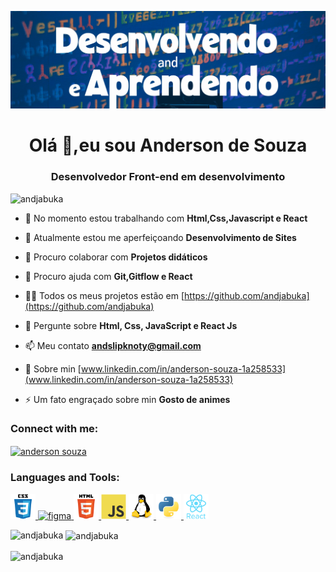 ![banner](https://github.com/andjabuka/Meus-Projetos/blob/main/banner.png?raw=true)
<h1 align="center">Olá 👋,eu sou Anderson de Souza</h1>
<h3 align="center">Desenvolvedor Front-end em desenvolvimento</h3>

<p align="left"> <img src="https://komarev.com/ghpvc/?username=andjabuka&label=Profile%20views&color=0e75b6&style=flat" alt="andjabuka" /> </p>

- 🔭 No momento estou trabalhando com **Html,Css,Javascript e React**

- 🌱 Atualmente estou me aperfeiçoando **Desenvolvimento de Sites**

- 👯 Procuro colaborar com **Projetos didáticos**

- 🤝 Procuro ajuda com **Git,Gitflow e React**

- 👨‍💻 Todos os meus projetos estão em [https://github.com/andjabuka](https://github.com/andjabuka)

- 💬 Pergunte sobre **Html, Css, JavaScript e React Js**

- 📫 Meu contato **andslipknoty@gmail.com**

- 📄 Sobre min [www.linkedin.com/in/anderson-souza-1a258533](www.linkedin.com/in/anderson-souza-1a258533)

- ⚡ Um fato engraçado sobre min **Gosto de animes**

<h3 align="left">Connect with me:</h3>
<p align="left">
<a href="https://linkedin.com/in/anderson souza" target="blank"><img align="center" src="https://raw.githubusercontent.com/rahuldkjain/github-profile-readme-generator/master/src/images/icons/Social/linked-in-alt.svg" alt="anderson souza" height="30" width="40" /></a>
</p>

<h3 align="left">Languages and Tools:</h3>
<p align="left"> <a href="https://www.w3schools.com/css/" target="_blank" rel="noreferrer"> <img src="https://raw.githubusercontent.com/devicons/devicon/master/icons/css3/css3-original-wordmark.svg" alt="css3" width="40" height="40"/> </a> <a href="https://www.figma.com/" target="_blank" rel="noreferrer"> <img src="https://www.vectorlogo.zone/logos/figma/figma-icon.svg" alt="figma" width="40" height="40"/> </a> <a href="https://www.w3.org/html/" target="_blank" rel="noreferrer"> <img src="https://raw.githubusercontent.com/devicons/devicon/master/icons/html5/html5-original-wordmark.svg" alt="html5" width="40" height="40"/> </a> <a href="https://developer.mozilla.org/en-US/docs/Web/JavaScript" target="_blank" rel="noreferrer"> <img src="https://raw.githubusercontent.com/devicons/devicon/master/icons/javascript/javascript-original.svg" alt="javascript" width="40" height="40"/> </a> <a href="https://www.linux.org/" target="_blank" rel="noreferrer"> <img src="https://raw.githubusercontent.com/devicons/devicon/master/icons/linux/linux-original.svg" alt="linux" width="40" height="40"/> </a> <a href="https://www.python.org" target="_blank" rel="noreferrer"> <img src="https://raw.githubusercontent.com/devicons/devicon/master/icons/python/python-original.svg" alt="python" width="40" height="40"/> </a> <a href="https://reactjs.org/" target="_blank" rel="noreferrer"> <img src="https://raw.githubusercontent.com/devicons/devicon/master/icons/react/react-original-wordmark.svg" alt="react" width="40" height="40"/> </a> </p>

<p><img align="left" src="https://github-readme-stats.vercel.app/api/top-langs?username=andjabuka&show_icons=true&theme=dark&locale=en&layout=compact" alt="andjabuka" /></p>

<p>&nbsp;<img align="center" src="https://github-readme-stats.vercel.app/api?username=andjabuka&show_icons=true&theme=dark&locale=en" alt="andjabuka" /></p>

<p><img align="center" src="https://github-readme-streak-stats.herokuapp.com/?user=andjabuka&theme=dark" alt="andjabuka" /></p>

